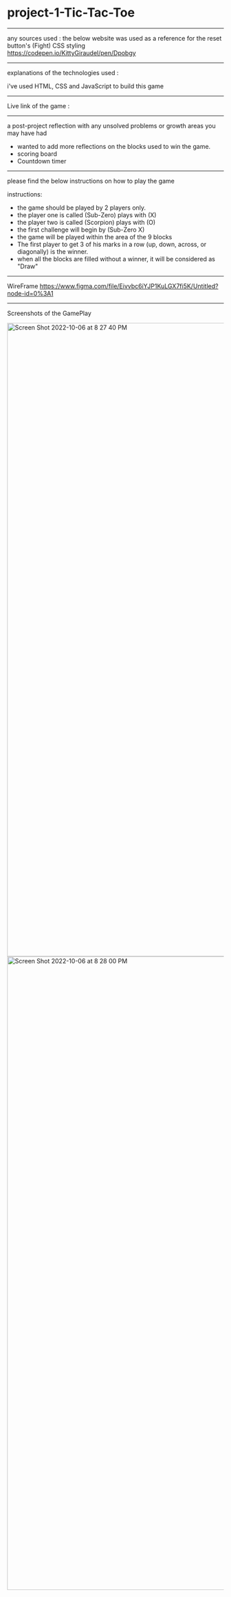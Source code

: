 # project-1-Tic-Tac-Toe

-------------------------------------------------------------------------------------

any sources used :
the below website was used as a reference for the reset button's (Fight) CSS styling  
https://codepen.io/KittyGiraudel/pen/Dpobgy

-------------------------------------------------------------------------------------

explanations of the technologies used :

i've used HTML, CSS and JavaScript to build this game

-------------------------------------------------------------------------------------

Live link of the game :


-------------------------------------------------------------------------------------

a post-project reflection with any unsolved problems or growth areas you may have had

* wanted to add more reflections on the blocks used to win the game.
* scoring board
* Countdown timer

-------------------------------------------------------------------------------------

please find the below instructions on how to play the game

instructions:
* the game should be played by 2 players only.
* the player one is called (Sub-Zero) plays with (X) 
* the player two is called (Scorpion) plays with (O)
* the first challenge will begin by (Sub-Zero X)
* the game will be played within the area of the 9 blocks
* The first player to get 3 of his marks in a row (up, down, across, or diagonally) is the winner.
* when all the blocks are filled without a winner, it will be considered as "Draw" 

-------------------------------------------------------------------------------------

WireFrame
https://www.figma.com/file/Eivvbc6iYJP1KuLGX7fi5K/Untitled?node-id=0%3A1

-------------------------------------------------------------------------------------

Screenshots of the GamePlay

<img width="1470" alt="Screen Shot 2022-10-06 at 8 27 40 PM" src="https://user-images.githubusercontent.com/113838985/194379527-6b732637-790b-4493-824b-262a55a9ac9a.png">

<img width="1470" alt="Screen Shot 2022-10-06 at 8 28 00 PM" src="https://user-images.githubusercontent.com/113838985/194381802-159a6b4d-00eb-47c1-9398-17ce40ef84d6.png">